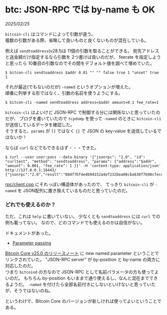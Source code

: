 # btc: JSON-RPC では by-name も OK

_2025/02/25_

`bitcoin-cli` はコマンドによって引数が違う。  
複数の引数がある際、省略して良いものと良くないものが混在している。

例えば `sendtoaddress`(v28.1)は 11個の引数を取ることができる。
宛先アドレスと送金額だけ指定するなら引数を 2つ書けば良いのだが、
feerate を指定しようと思ったら 10番目の引数なのでその間をデフォルト値を調べて埋めていた。

```console
$ bitcon-cli sendtoaddress $addr 0.01 "" "" false true 1 "unset" true 1
```

それが最近(でもないのだが) `-named` というオプションが増えた。  
順番に列挙する形ではなく、引数の名前を使うようにする。

```console
$ bitcon-cli -named sendtoaddress address=$addr amount=0.1 fee_rate=1
```

`bitcoin-cli` はよいけど JSON-RPC で制御する分には関係ないと思っていたのだが、
ブログを書いていたので `tcpdump` を使って `-named` のときに `bitcoin-cli` が送信しているデータを確認した。  
そうすると、`params` が `[]` ではなく `{}` で JSON の key-value を送信しているではないか！

ならば `curl` などでもできるはず・・・できた。

```console
$ curl --user user:pass --data-binary '{"jsonrpc": "2.0", "id": "curltest", "method": "sendtoaddress", "params": {"address":"$addr", "amount": 0.001, "fee_rate": 1 }}' -H 'content-type: application/json' http://127.0.0.1:18443/
{"jsonrpc":"2.0","result":"084f7bf4e4b94152a4ef232bea08cba630f7b98cfecc7ae42cbc69a61ea43721","id":"curltest"}
```

[rpc/client.cpp](https://github.com/bitcoin/bitcoin/blob/e486597f9a57903600656fb5106858941885852f/src/rpc/client.cpp#L19) にそれっぽい構造体があったので、
てっきり `bitcoin-cli` が `-named` を JSON配列に置き換えているものだと思っていたのだ。

### どれでも使えるのか？

ただ、これは `help` に書いていない。
少なくとも `sendtoaddress` には `curl` での例も載ってない。
なので、どのコマンドでも使えるのかは自信がない。  

ドキュメントがあった。

* [Parameter passing](https://github.com/bitcoin/bitcoin/blob/v28.1/doc/JSON-RPC-interface.md#parameter-passing)

[Bitcoin Core v25.0 のリリースノート](https://github.com/bitcoin/bitcoin/blob/master/doc/release-notes/release-notes-25.0.md#updated-rpcs) に new named parameter ということでリンクされていた。
"JSON-RPC server" が by-position と by-name の両方に対応したのだ。  
つまり `bitcoind` の方なので JSON-RPC として名前パラメータの方も使ってよいのだ。
もちろん by-position もいままで通り使えるし、なんと混在までできるようだ。
`-named` を付けたら全部名前付きにしないといけないと思っていたが、そうではないのね。

というわけで、Bitcoin Core のバージョンが新しければ使ってよいということである。

